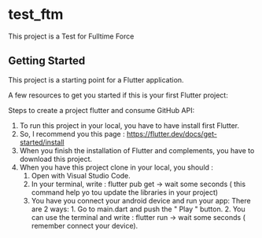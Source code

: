 # test_ftm

This project is a Test for Fulltime Force

## Getting Started

This project is a starting point for a Flutter application.

A few resources to get you started if this is your first Flutter project:

Steps to create a project flutter and consume GitHub API:

1. To run this project in your local, you have to have install first Flutter.
2. So, I recommend you this page : https://flutter.dev/docs/get-started/install
3. When you finish the installation of Flutter and complements, you have to download this project.
3. When you have this project clone in your local, you should :
    1. Open with Visual Studio Code.
    2. In your terminal, write : 
            flutter pub get -> wait some seconds ( this command help yo tou update the libraries in your project)
    3. You have you connect your android device and run your app:
        There are 2 ways:
            1. Go to main.dart  and push the " Play " button.
            2. You can use the terminal and write : flutter run -> wait some seconds ( remember connect your device).

            